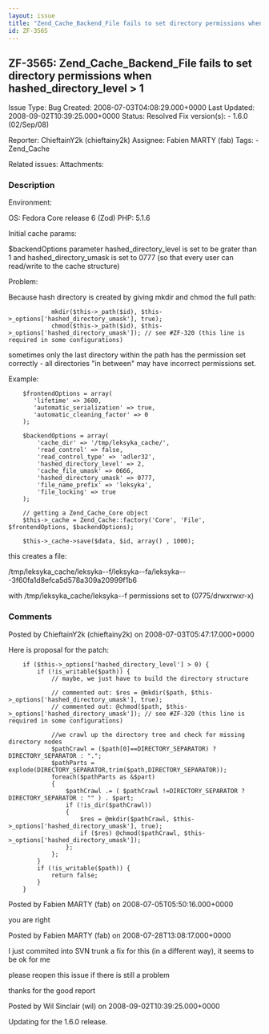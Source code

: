 ```yaml
---
layout: issue
title: "Zend_Cache_Backend_File fails to set directory permissions when hashed_directory_level &gt; 1"
id: ZF-3565
---
```


ZF-3565: Zend\_Cache\_Backend\_File fails to set directory permissions when hashed\_directory\_level > 1
--------------------------------------------------------------------------------------------------------

 Issue Type: Bug Created: 2008-07-03T04:08:29.000+0000 Last Updated: 2008-09-02T10:39:25.000+0000 Status: Resolved Fix version(s): - 1.6.0 (02/Sep/08)
 
 Reporter:  ChieftainY2k (chieftainy2k)  Assignee:  Fabien MARTY (fab)  Tags: - Zend\_Cache
 
 Related issues: 
 Attachments: 
### Description

Environment:

OS: Fedora Core release 6 (Zod) PHP: 5.1.6

Initial cache params:

$backendOptions parameter hashed\_directory\_level is set to be grater than 1 and hashed\_directory\_umask is set to 0777 (so that every user can read/write to the cache structure)

Problem:

Because hash directory is created by giving mkdir and chmod the full path:

 
                mkdir($this->_path($id), $this->_options['hashed_directory_umask'], true);
                chmod($this->_path($id), $this->_options['hashed_directory_umask']); // see #ZF-320 (this line is required in some configurations)      


sometimes only the last directory within the path has the permission set correctly - all directories "in between" may have incorrect permissions set.

Example:

 
        $frontendOptions = array(
           'lifetime' => 3600,
           'automatic_serialization' => true,
           'automatic_cleaning_factor' => 0
        );
    
        $backendOptions = array(
            'cache_dir' => '/tmp/leksyka_cache/',
            'read_control' => false,
            'read_control_type' => 'adler32',
            'hashed_directory_level' => 2,
            'cache_file_umask' => 0666,
            'hashed_directory_umask' => 0777,
            'file_name_prefix' => 'leksyka',
            'file_locking' => true
        );
    
        // getting a Zend_Cache_Core object
        $this->_cache = Zend_Cache::factory('Core', 'File', $frontendOptions, $backendOptions);
    
        $this->_cache->save($data, $id, array() , 1000);


this creates a file:

/tmp/leksyka\_cache/leksyka--f/leksyka--fa/leksyka---3f60fa1d8efca5d578a309a20999f1b6

with /tmp/leksyka\_cache/leksyka--f permissions set to (0775/drwxrwxr-x)

 

 

### Comments

Posted by ChieftainY2k (chieftainy2k) on 2008-07-03T05:47:17.000+0000

Here is proposal for the patch:

 
        if ($this->_options['hashed_directory_level'] > 0) {
            if (!is_writable($path)) {
                // maybe, we just have to build the directory structure
    
                // commented out: $res = @mkdir($path, $this->_options['hashed_directory_umask'], true);
                // commented out: @chmod($path, $this->_options['hashed_directory_umask']); // see #ZF-320 (this line is required in some configurations)      
    
                //we crawl up the directory tree and check for missing directory nodes
                $pathCrawl = ($path[0]==DIRECTORY_SEPARATOR) ? DIRECTORY_SEPARATOR : ".";
                $pathParts = explode(DIRECTORY_SEPARATOR,trim($path,DIRECTORY_SEPARATOR));
                foreach($pathParts as &$part)
                {
                    $pathCrawl .= ( $pathCrawl !=DIRECTORY_SEPARATOR ? DIRECTORY_SEPARATOR : "" ) . $part;
                    if (!is_dir($pathCrawl))
                    {
                        $res = @mkdir($pathCrawl, $this->_options['hashed_directory_umask'], true);
                        if ($res) @chmod($pathCrawl, $this->_options['hashed_directory_umask']);
                    };
                };
            }
            if (!is_writable($path)) {
                return false;    
            }
        }  


 

 

Posted by Fabien MARTY (fab) on 2008-07-05T05:50:16.000+0000

you are right

 

 

Posted by Fabien MARTY (fab) on 2008-07-28T13:08:17.000+0000

I just commited into SVN trunk a fix for this (in a different way), it seems to be ok for me

please reopen this issue if there is still a problem

thanks for the good report

 

 

Posted by Wil Sinclair (wil) on 2008-09-02T10:39:25.000+0000

Updating for the 1.6.0 release.

 

 